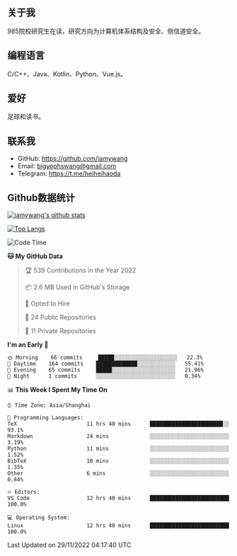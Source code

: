 ## 关于我

985院校研究生在读，研究方向为计算机体系结构及安全、侧信道安全。

## 编程语言

C/C++、Java、Kotlin、Python、Vue.js。

## 爱好

足球和读书。

## 联系我

- GitHub: https://github.com/iamywang
- Email: bigyophswang@gmail.com
- Telegram: https://t.me/heiheihaoda

## Github数据统计

[![iamywang's github stats](https://github-readme-stats.vercel.app/api?username=iamywang&count_private=true&show_icons=true)]()

[![Top Langs](https://github-readme-stats.vercel.app/api/top-langs/?username=iamywang&layout=compact)]()

<!--START_SECTION:waka-->
![Code Time](http://img.shields.io/badge/Code%20Time-626%20hrs%2032%20mins-blue)

**🐱 My GitHub Data** 

> 🏆 539 Contributions in the Year 2022
 > 
> 📦 2.6 MB Used in GitHub's Storage 
 > 
> 💼 Opted to Hire
 > 
> 📜 24 Public Repositories 
 > 
> 🔑 11 Private Repositories  
 > 
**I'm an Early 🐤** 

```text
🌞 Morning    66 commits     █████░░░░░░░░░░░░░░░░░░░░   22.3% 
🌆 Daytime    164 commits    █████████████░░░░░░░░░░░░   55.41% 
🌃 Evening    65 commits     █████░░░░░░░░░░░░░░░░░░░░   21.96% 
🌙 Night      1 commits      ░░░░░░░░░░░░░░░░░░░░░░░░░   0.34%

```


📊 **This Week I Spent My Time On** 

```text
⌚︎ Time Zone: Asia/Shanghai

💬 Programming Languages: 
TeX                      11 hrs 48 mins      ███████████████████████░░   93.1% 
Markdown                 24 mins             ░░░░░░░░░░░░░░░░░░░░░░░░░   3.19% 
Python                   11 mins             ░░░░░░░░░░░░░░░░░░░░░░░░░   1.52% 
BibTeX                   10 mins             ░░░░░░░░░░░░░░░░░░░░░░░░░   1.35% 
Other                    6 mins              ░░░░░░░░░░░░░░░░░░░░░░░░░   0.84%

🔥 Editors: 
VS Code                  12 hrs 40 mins      █████████████████████████   100.0%

💻 Operating System: 
Linux                    12 hrs 40 mins      █████████████████████████   100.0%

```


 Last Updated on 29/11/2022 04:17:40 UTC
<!--END_SECTION:waka-->
